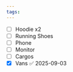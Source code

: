 ```yaml
---
tags:
---
```

- [ ] Hoodie x2
- [ ] Running Shoes
- [ ] Phone
- [ ] Monitor
- [ ] Cargos
- [x] Vans ✅ 2025-09-03